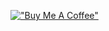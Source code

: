 
[!["Buy Me A Coffee"](https://www.buymeacoffee.com/assets/img/custom_images/orange_img.png)](https://www.buymeacoffee.com/datofutbol)
